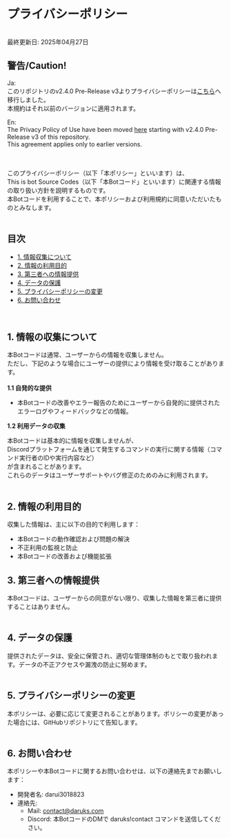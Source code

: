 # プライバシーポリシー
<br>
最終更新日: 2025年04月27日
<br>

## 警告/Caution!
Ja:<br>
このリポジトリのv2.4.0 Pre-Release v3よりプライバシーポリシーは[こちら](https://bot.daruks.com/legal/privacy-policy/)へ移行しました。<br>
本規約はそれ以前のバージョンに適用されます。<br>

En:<br>
The Privacy Policy of Use have been moved [here](https://bot.daruks.com/legal/privacy-policy/) starting with v2.4.0 Pre-Release v3 of this repository.<br>
This agreement applies only to earlier versions.<br>

<br>
<br>
このプライバシーポリシー（以下「本ポリシー」といいます）は、<br>
This is bot Source Codes（以下「本Botコード」といいます）に関連する情報の取り扱い方針を説明するものです。<br>
本Botコードを利用することで、本ポリシーおよび利用規約に同意いただいたものとみなします。<br>
<br>

## 目次
- [1. 情報収集について](https://github.com/darui3018823/Thisisbot/blob/main/Privacy-Policy.md#1-%E6%83%85%E5%A0%B1%E3%81%AE%E5%8F%8E%E9%9B%86%E3%81%AB%E3%81%A4%E3%81%84%E3%81%A6)
- [2. 情報の利用目的](https://github.com/darui3018823/Thisisbot/blob/main/Privacy-Policy.md#2-%E6%83%85%E5%A0%B1%E3%81%AE%E5%88%A9%E7%94%A8%E7%9B%AE%E7%9A%84)
- [3. 第三者への情報提供](https://github.com/darui3018823/Thisisbot/blob/main/Privacy-Policy.md#3-%E7%AC%AC%E4%B8%89%E8%80%85%E3%81%B8%E3%81%AE%E6%83%85%E5%A0%B1%E6%8F%90%E4%BE%9B)
- [4. データの保護](https://github.com/darui3018823/Thisisbot/blob/main/Privacy-Policy.md#4-%E3%83%87%E3%83%BC%E3%82%BF%E3%81%AE%E4%BF%9D%E8%AD%B7)
- [5. プライバシーポリシーの変更](https://github.com/darui3018823/Thisisbot/blob/main/Privacy-Policy.md#5-%E3%83%97%E3%83%A9%E3%82%A4%E3%83%90%E3%82%B7%E3%83%BC%E3%83%9D%E3%83%AA%E3%82%B7%E3%83%BC%E3%81%AE%E5%A4%89%E6%9B%B4)
- [6. お問い合わせ](https://github.com/darui3018823/Thisisbot/blob/main/Privacy-Policy.md#6-%E3%81%8A%E5%95%8F%E3%81%84%E5%90%88%E3%82%8F%E3%81%9B)
<br>

## 1. 情報の収集について

本Botコードは通常、ユーザーからの情報を収集しません。<br>
ただし、下記のような場合にユーザーの提供により情報を受け取ることがあります。<br>
<br>
**1.1 自発的な提供**
- 本Botコードの改善やエラー報告のためにユーザーから自発的に提供されたエラーログやフィードバックなどの情報。

**1.2 利用データの収集**

本Botコードは基本的に情報を収集しませんが、<br>
Discordプラットフォームを通じて発生するコマンドの実行に関する情報（コマンド実行者のIDや実行内容など）<br>
が含まれることがあります。<br>
これらのデータはユーザーサポートやバグ修正のためのみに利用されます。<br>
<br>

## 2. 情報の利用目的

収集した情報は、主に以下の目的で利用します：
- 本Botコードの動作確認および問題の解決
- 不正利用の監視と防止
- 本Botコードの改善および機能拡張

## 3. 第三者への情報提供

本Botコードは、ユーザーからの同意がない限り、収集した情報を第三者に提供することはありません。<br><br>

## 4. データの保護

提供されたデータは、安全に保管され、適切な管理体制のもとで取り扱われます。データの不正アクセスや漏洩の防止に努めます。<br><br>

## 5. プライバシーポリシーの変更

本ポリシーは、必要に応じて変更されることがあります。ポリシーの変更があった場合には、GitHubリポジトリにて告知します。<br><br>

## 6. お問い合わせ

本ポリシーや本Botコードに関するお問い合わせは、以下の連絡先までお願いします：<br>

- 開発者名: darui3018823
- 連絡先:
  - Mail: contact@daruks.com
  - Discord: 本BotコードのDMで daruks!contact コマンドを送信してください。
